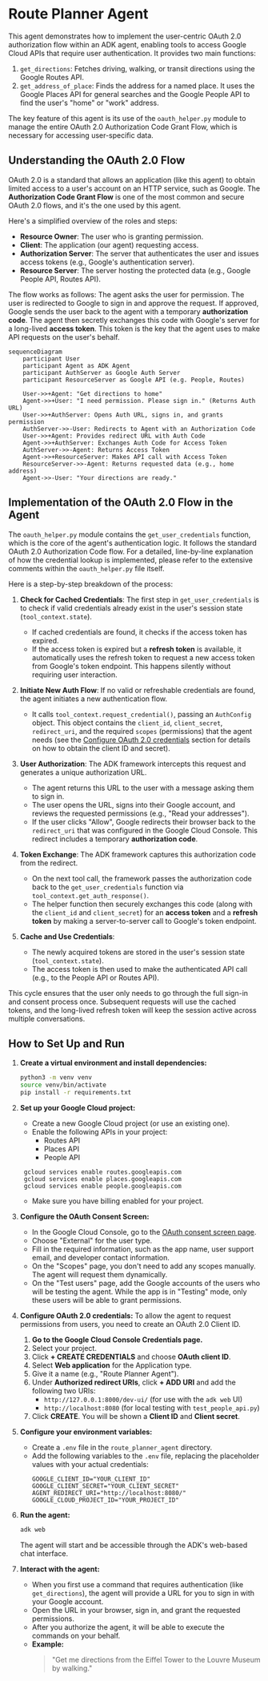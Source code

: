 # Route Planner Agent

This agent demonstrates how to implement the user-centric OAuth 2.0 authorization flow within an ADK agent, enabling tools to access Google Cloud APIs that require user authentication. It provides two main functions:

1.  `get_directions`: Fetches driving, walking, or transit directions using the Google Routes API.
2.  `get_address_of_place`: Finds the address for a named place. It uses the Google Places API for general searches and the Google People API to find the user's "home" or "work" address.

The key feature of this agent is its use of the `oauth_helper.py` module to manage the entire OAuth 2.0 Authorization Code Grant Flow, which is necessary for accessing user-specific data.

## Understanding the OAuth 2.0 Flow

OAuth 2.0 is a standard that allows an application (like this agent) to obtain limited access to a user's account on an HTTP service, such as Google. The **Authorization Code Grant Flow** is one of the most common and secure OAuth 2.0 flows, and it's the one used by this agent.

Here's a simplified overview of the roles and steps:

*   **Resource Owner**: The user who is granting permission.
*   **Client**: The application (our agent) requesting access.
*   **Authorization Server**: The server that authenticates the user and issues access tokens (e.g., Google's authentication server).
*   **Resource Server**: The server hosting the protected data (e.g., Google People API, Routes API).

The flow works as follows: The agent asks the user for permission. The user is redirected to Google to sign in and approve the request. If approved, Google sends the user back to the agent with a temporary **authorization code**. The agent then secretly exchanges this code with Google's server for a long-lived **access token**. This token is the key that the agent uses to make API requests on the user's behalf.

```mermaid
sequenceDiagram
    participant User
    participant Agent as ADK Agent
    participant AuthServer as Google Auth Server
    participant ResourceServer as Google API (e.g. People, Routes)

    User->>+Agent: "Get directions to home"
    Agent->>+User: "I need permission. Please sign in." (Returns Auth URL)
    User->>+AuthServer: Opens Auth URL, signs in, and grants permission
    AuthServer->>-User: Redirects to Agent with an Authorization Code
    User->>+Agent: Provides redirect URL with Auth Code
    Agent->>+AuthServer: Exchanges Auth Code for Access Token
    AuthServer->>-Agent: Returns Access Token
    Agent->>+ResourceServer: Makes API call with Access Token
    ResourceServer->>-Agent: Returns requested data (e.g., home address)
    Agent->>-User: "Your directions are ready."
```

## Implementation of the OAuth 2.0 Flow in the Agent

The `oauth_helper.py` module contains the `get_user_credentials` function, which is the core of the agent's authentication logic. It follows the standard OAuth 2.0 Authorization Code flow. For a detailed, line-by-line explanation of how the credential lookup is implemented, please refer to the extensive comments within the `oauth_helper.py` file itself.

Here is a step-by-step breakdown of the process:

1.  **Check for Cached Credentials**: The first step in `get_user_credentials` is to check if valid credentials already exist in the user's session state (`tool_context.state`).
    *   If cached credentials are found, it checks if the access token has expired.
    *   If the access token is expired but a **refresh token** is available, it automatically uses the refresh token to request a new access token from Google's token endpoint. This happens silently without requiring user interaction.

2.  **Initiate New Auth Flow**: If no valid or refreshable credentials are found, the agent initiates a new authentication flow.
    *   It calls `tool_context.request_credential()`, passing an `AuthConfig` object. This object contains the `client_id`, `client_secret`, `redirect_uri`, and the required `scopes` (permissions) that the agent needs (see the [Configure OAuth 2.0 credentials](#configure-oauth-20-credentials) section for details on how to obtain the client ID and secret).

3.  **User Authorization**: The ADK framework intercepts this request and generates a unique authorization URL.
    *   The agent returns this URL to the user with a message asking them to sign in.
    *   The user opens the URL, signs into their Google account, and reviews the requested permissions (e.g., "Read your addresses").
    *   If the user clicks "Allow", Google redirects their browser back to the `redirect_uri` that was configured in the Google Cloud Console. This redirect includes a temporary **authorization code**.

4.  **Token Exchange**: The ADK framework captures this authorization code from the redirect.
    *   On the next tool call, the framework passes the authorization code back to the `get_user_credentials` function via `tool_context.get_auth_response()`.
    *   The helper function then securely exchanges this code (along with the `client_id` and `client_secret`) for an **access token** and a **refresh token** by making a server-to-server call to Google's token endpoint.

5.  **Cache and Use Credentials**:
    *   The newly acquired tokens are stored in the user's session state (`tool_context.state`).
    *   The access token is then used to make the authenticated API call (e.g., to the People API or Routes API).

This cycle ensures that the user only needs to go through the full sign-in and consent process once. Subsequent requests will use the cached tokens, and the long-lived refresh token will keep the session active across multiple conversations.

## How to Set Up and Run

1. **Create a virtual environment and install dependencies:**
   ```bash
   python3 -m venv venv
   source venv/bin/activate
   pip install -r requirements.txt
   ```

2. **Set up your Google Cloud project:**
   - Create a new Google Cloud project (or use an existing one).
   - Enable the following APIs in your project:
     - Routes API
     - Places API
     - People API
    ```
     gcloud services enable routes.googleapis.com
     gcloud services enable places.googleapis.com
     gcloud services enable people.googleapis.com
    ``` 
   - Make sure you have billing enabled for your project.

3. **Configure the OAuth Consent Screen:**
   - In the Google Cloud Console, go to the [OAuth consent screen page](https://console.cloud.google.com/apis/credentials/consent).
   - Choose "External" for the user type.
   - Fill in the required information, such as the app name, user support email, and developer contact information.
   - On the "Scopes" page, you don't need to add any scopes manually. The agent will request them dynamically.
   - On the "Test users" page, add the Google accounts of the users who will be testing the agent. While the app is in "Testing" mode, only these users will be able to grant permissions.

4. **Configure OAuth 2.0 credentials:**
To allow the agent to request permissions from users, you need to create an OAuth 2.0 Client ID.

    1.  **Go to the Google Cloud Console Credentials page.**
    2.  Select your project.
    3.  Click **+ CREATE CREDENTIALS** and choose **OAuth client ID**.
    4.  Select **Web application** for the Application type.
    5.  Give it a name (e.g., "Route Planner Agent").
    6.  Under **Authorized redirect URIs**, click **+ ADD URI** and add the following two URIs:
        *   `http://127.0.0.1:8000/dev-ui/` (for use with the `adk web` UI)
        *   `http://localhost:8080` (for local testing with `test_people_api.py`)
    7.  Click **CREATE**. You will be shown a **Client ID** and **Client secret**.

5. **Configure your environment variables:**
   - Create a `.env` file in the `route_planner_agent` directory.
   - Add the following variables to the `.env` file, replacing the placeholder values with your actual credentials:
     ```
     GOOGLE_CLIENT_ID="YOUR_CLIENT_ID"
     GOOGLE_CLIENT_SECRET="YOUR_CLIENT_SECRET"
     AGENT_REDIRECT_URI="http://localhost:8080/"
     GOOGLE_CLOUD_PROJECT_ID="YOUR_PROJECT_ID"
     ```

6. **Run the agent:**
   ```bash
   adk web
   ```
   The agent will start and be accessible through the ADK's web-based chat interface.

7. **Interact with the agent:**
   - When you first use a command that requires authentication (like `get_directions`), the agent will provide a URL for you to sign in with your Google account.
   - Open the URL in your browser, sign in, and grant the requested permissions.
   - After you authorize the agent, it will be able to execute the commands on your behalf.
   - **Example:**
     > "Get me directions from the Eiffel Tower to the Louvre Museum by walking."




